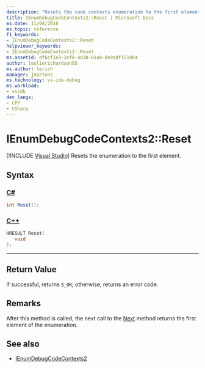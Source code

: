 ```yaml
---
description: "Resets the code contexts enumeration to the first element."
title: IEnumDebugCodeContexts2::Reset | Microsoft Docs
ms.date: 11/04/2016
ms.topic: reference
f1_keywords:
- IEnumDebugCodeContexts2::Reset
helpviewer_keywords:
- IEnumDebugCodeContexts2::Reset
ms.assetid: df6cf1e3-2ef8-4d38-81a0-8e9adf151884
author: leslierichardson95
ms.author: lerich
manager: jmartens
ms.technology: vs-ide-debug
ms.workload:
- vssdk
dev_langs:
- CPP
- CSharp
---
```

# IEnumDebugCodeContexts2::Reset

 [!INCLUDE [Visual Studio](~/includes/applies-to-version/vs-windows-only.md)]
Resets the enumeration to the first element.

## Syntax

### [C#](#tab/csharp)
```csharp
int Reset();
```
### [C++](#tab/cpp)
```cpp
HRESULT Reset(
   void
);
```
---

## Return Value
 If successful, returns `S_OK`; otherwise, returns an error code.

## Remarks
 After this method is called, the next call to the [Next](../../../extensibility/debugger/reference/ienumdebugcodecontexts2-next.md) method returns the first element of the enumeration.

## See also
- [IEnumDebugCodeContexts2](../../../extensibility/debugger/reference/ienumdebugcodecontexts2.md)

